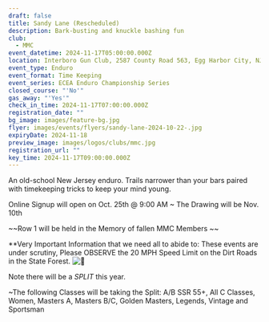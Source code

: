 ```yaml
---
draft: false
title: Sandy Lane (Rescheduled)
description: Bark-busting and knuckle bashing fun
club:
  - MMC
event_datetime: 2024-11-17T05:00:00.000Z
location: Interboro Gun Club, 2587 County Road 563, Egg Harbor City, NJ
event_type: Enduro
event_format: Time Keeping
event_series: ECEA Enduro Championship Series
closed_course: "'No'"
gas_away: "'Yes'"
check_in_time: 2024-11-17T07:00:00.000Z
registration_date: ""
bg_image: images/feature-bg.jpg
flyer: images/events/flyers/sandy-lane-2024-10-22-.jpg
expiryDate: 2024-11-18
preview_image: images/logos/clubs/mmc.jpg
registration_url: ""
key_time: 2024-11-17T09:00:00.000Z
---
```

An old-school New Jersey enduro. Trails narrower than your bars paired with timekeeping tricks to keep your mind young.

Online Signup will open on Oct. 25th @ 9:00 AM ~ The Drawing will be Nov. 10th

\~\~Row 1 will be held in the Memory of fallen MMC Members \~\~

\*\*Very Important Information that we need all to abide to: These events are under scrutiny, Please OBSERVE the 20 MPH Speed Limit on the Dirt Roads in the State Forest. ![🙏](https://ci3.googleusercontent.com/meips/ADKq_NbU5bBioJyHfLyqzaE4KEEkKRp9zPG-ra3Ph9BZg0hVBYRKKCdGsc1BumCdJgX9lUeMR-dujkgyhiPGsfirJKkK3bZuDq0gYjQ_M1PRHxipSJUmY6E48K8=s0-d-e1-ft#https://static.xx.fbcdn.net/images/emoji.php/v9/t80/1/16/1f64f.png)

Note there will be a *SPLIT* this year.

~The following Classes will be taking the Split: A/B SSR 55+, All C Classes, Women, Masters A, Masters B/C, Golden Masters, Legends, Vintage and Sportsman